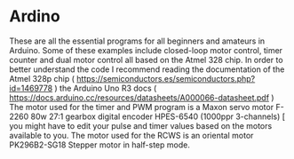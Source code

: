 # Ardino
These are all the essential programs for all beginners and amateurs in Arduino. Some of these examples include closed-loop motor control, timer counter and dual motor control all based on the Atmel 328 chip. In order to better understand the code I recommend reading the documentation of the Atmel 328p chip ( https://semiconductors.es/semiconductors.php?id=1469778 ) the Arduino Uno R3 docs ( https://docs.arduino.cc/resources/datasheets/A000066-datasheet.pdf )
The motor used for the timer and PWM program is a Maxon servo motor F-2260 80w 27:1 gearbox digital encoder HPES-6540 (1000ppr 3-channels) [ you might have to edit your pulse and timer values based on the motors available to you. 
The motor used for the RCWS is an oriental motor PK296B2-SG18 Stepper motor in half-step mode. 
